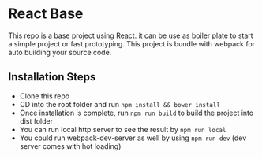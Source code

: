 # React Base

This repo is a base project using React. it can be use as boiler plate to start a simple project or fast prototyping.
This project is bundle with webpack for auto building your source code.

## Installation Steps
- Clone this repo
- CD into the root folder and run `npm install && bower install`
- Once installation is complete, run `npm run build` to build the project into dist folder
- You can run local http server to see the result by `npm run local`
- You could run webpack-dev-server as well by using `npm run dev` (dev server comes with hot loading)
